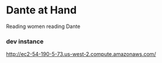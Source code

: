 # Dante at Hand
Reading women reading Dante

### dev instance
http://ec2-54-190-5-73.us-west-2.compute.amazonaws.com/
